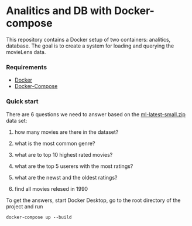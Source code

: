 # Analitics and DB with Docker-compose

This repository contains a Docker setup of two containers: analitics, database.
The goal is to create a system for loading and querying the movieLens data. 

### Requirements

* [Docker](https://www.docker.com/ "Docker homepage")
* [Docker-Compose](https://docs.docker.com/compose/ "Docker-Compose docs")

### Quick start

There are 6 questions we need to answer based on the [ml-latest-small.zip](http://files.grouplens.org/datasets/movielens/ml-latest-small.zip "Zip file link") data set:

1. how many movies are there in the dataset?

2. what is the most common genre? 

3. what are to top 10 highest rated movies?

4. what are the top 5 userers with the most ratings?

5. what are the newst and the oldest ratings?

6. find all movies relesed in 1990

To get the answers, start Docker Desktop, go to the root directory of the project and run

```docker-compose up --build```


